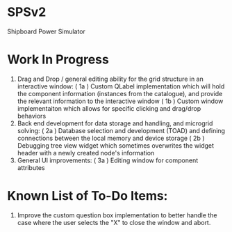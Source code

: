 # SPSv2
Shipboard Power Simulator


# Work In Progress
1. Drag and Drop / general editing ability for the grid structure in an interactive window: 
(  1a  ) Custom QLabel implementation which will hold the component information (instances from the catalogue), and provide the relevant information to the interactive window
(  1b  ) Custom window implementaiton which allows for specific clicking and drag/drop behaviors
2. Back end development for data storage and handling, and microgrid solving:
(  2a  ) Database selection and development (TOAD) and defining connections between the local memory and device storage
(  2b  ) Debugging tree view widget which sometimes overwrites the widget header with a newly created node's information
3. General UI improvements:
(  3a  ) Editing window for component attributes
 
# Known List of To-Do Items:
1. Improve the custom question box implementation to better handle the case where the user selects the "X" to close the window and abort.
